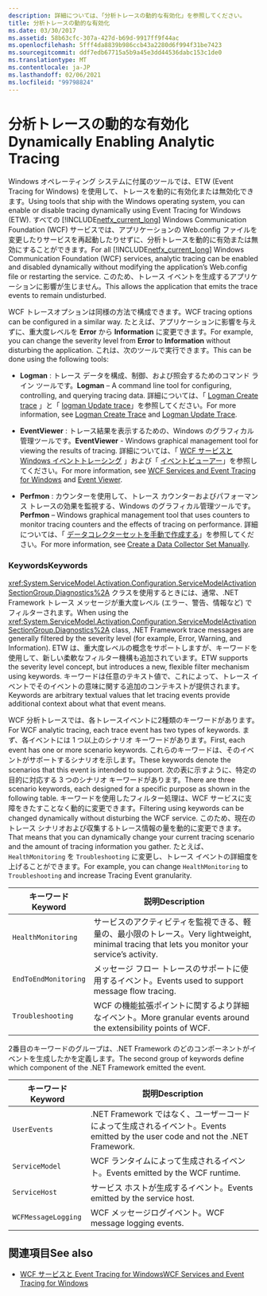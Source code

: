 ```yaml
---
description: 詳細については、「分析トレースの動的な有効化」を参照してください。
title: 分析トレースの動的な有効化
ms.date: 03/30/2017
ms.assetid: 58b63cfc-307a-427d-b69d-9917ff9f44ac
ms.openlocfilehash: 5fff4da8839b986ccb43a2280d6f994f31be7423
ms.sourcegitcommit: ddf7edb67715a5b9a45e3dd44536dabc153c1de0
ms.translationtype: MT
ms.contentlocale: ja-JP
ms.lasthandoff: 02/06/2021
ms.locfileid: "99798824"
---
```

# <a name="dynamically-enabling-analytic-tracing"></a><span data-ttu-id="ac36f-103">分析トレースの動的な有効化</span><span class="sxs-lookup"><span data-stu-id="ac36f-103">Dynamically Enabling Analytic Tracing</span></span>

<span data-ttu-id="ac36f-104">Windows オペレーティング システムに付属のツールでは、ETW (Event Tracing for Windows) を使用して、トレースを動的に有効化または無効化できます。</span><span class="sxs-lookup"><span data-stu-id="ac36f-104">Using tools that ship with the Windows operating system, you can enable or disable tracing dynamically using Event Tracing for Windows (ETW).</span></span> <span data-ttu-id="ac36f-105">すべての [!INCLUDE[netfx_current_long](../../../../../includes/netfx-current-long-md.md)] Windows Communication Foundation (WCF) サービスでは、アプリケーションの Web.config ファイルを変更したりサービスを再起動したりせずに、分析トレースを動的に有効または無効にすることができます。</span><span class="sxs-lookup"><span data-stu-id="ac36f-105">For all [!INCLUDE[netfx_current_long](../../../../../includes/netfx-current-long-md.md)] Windows Communication Foundation (WCF) services, analytic tracing can be enabled and disabled dynamically without modifying the application’s Web.config file or restarting the service.</span></span> <span data-ttu-id="ac36f-106">このため、トレース イベントを生成するアプリケーションに影響が生じません。</span><span class="sxs-lookup"><span data-stu-id="ac36f-106">This allows the application that emits the trace events to remain undisturbed.</span></span>  
  
 <span data-ttu-id="ac36f-107">WCF トレースオプションは同様の方法で構成できます。</span><span class="sxs-lookup"><span data-stu-id="ac36f-107">WCF tracing options can be configured in a similar way.</span></span> <span data-ttu-id="ac36f-108">たとえば、アプリケーションに影響を与えずに、重大度レベルを **Error** から **Information** に変更できます。</span><span class="sxs-lookup"><span data-stu-id="ac36f-108">For example, you can change the severity level from **Error** to **Information** without disturbing the application.</span></span> <span data-ttu-id="ac36f-109">これは、次のツールで実行できます。</span><span class="sxs-lookup"><span data-stu-id="ac36f-109">This can be done using the following tools:</span></span>  
  
- <span data-ttu-id="ac36f-110">**Logman** : トレース データを構成、制御、および照会するためのコマンド ライン ツールです。</span><span class="sxs-lookup"><span data-stu-id="ac36f-110">**Logman** – A command line tool for configuring, controlling, and querying tracing data.</span></span> <span data-ttu-id="ac36f-111">詳細については、「 [Logman Create trace](/previous-versions/windows/it-pro/windows-server-2008-R2-and-2008/cc788036(v=ws.10)) 」と「 [logman Update trace](/previous-versions/windows/it-pro/windows-server-2008-R2-and-2008/cc788128(v=ws.10))」を参照してください。</span><span class="sxs-lookup"><span data-stu-id="ac36f-111">For more information, see [Logman Create Trace](/previous-versions/windows/it-pro/windows-server-2008-R2-and-2008/cc788036(v=ws.10)) and [Logman Update Trace](/previous-versions/windows/it-pro/windows-server-2008-R2-and-2008/cc788128(v=ws.10)).</span></span>  
  
- <span data-ttu-id="ac36f-112">**EventViewer** : トレース結果を表示するための、Windows のグラフィカル管理ツールです。</span><span class="sxs-lookup"><span data-stu-id="ac36f-112">**EventViewer** - Windows graphical management tool for viewing the results of tracing.</span></span> <span data-ttu-id="ac36f-113">詳細については、「 [WCF サービスと Windows イベントトレーシング](../../samples/wcf-services-and-event-tracing-for-windows.md) 」および「 [イベントビューアー](/previous-versions/windows/it-pro/windows-server-2008-R2-and-2008/cc766042(v=ws.11))」を参照してください。</span><span class="sxs-lookup"><span data-stu-id="ac36f-113">For more information, see [WCF Services and Event Tracing for Windows](../../samples/wcf-services-and-event-tracing-for-windows.md) and [Event Viewer](/previous-versions/windows/it-pro/windows-server-2008-R2-and-2008/cc766042(v=ws.11)).</span></span>  
  
- <span data-ttu-id="ac36f-114">**Perfmon** : カウンターを使用して、トレース カウンターおよびパフォーマンス トレースの効果を監視する、Windows のグラフィカル管理ツールです。</span><span class="sxs-lookup"><span data-stu-id="ac36f-114">**Perfmon** – Windows graphical management tool that uses counters to monitor tracing counters and the effects of tracing on performance.</span></span> <span data-ttu-id="ac36f-115">詳細については、「 [データコレクターセットを手動で作成する](/previous-versions/windows/it-pro/windows-server-2008-R2-and-2008/cc766404(v=ws.11))」を参照してください。</span><span class="sxs-lookup"><span data-stu-id="ac36f-115">For more information, see [Create a Data Collector Set Manually](/previous-versions/windows/it-pro/windows-server-2008-R2-and-2008/cc766404(v=ws.11)).</span></span>  
  
### <a name="keywords"></a><span data-ttu-id="ac36f-116">Keywords</span><span class="sxs-lookup"><span data-stu-id="ac36f-116">Keywords</span></span>  

 <span data-ttu-id="ac36f-117"><xref:System.ServiceModel.Activation.Configuration.ServiceModelActivationSectionGroup.Diagnostics%2A> クラスを使用するときには、通常、.NET Framework トレース メッセージが重大度レベル (エラー、警告、情報など) でフィルターされます。</span><span class="sxs-lookup"><span data-stu-id="ac36f-117">When using the <xref:System.ServiceModel.Activation.Configuration.ServiceModelActivationSectionGroup.Diagnostics%2A> class, .NET Framework trace messages are generally filtered by the severity level (for example, Error, Warning, and Information).</span></span> <span data-ttu-id="ac36f-118">ETW は、重大度レベルの概念をサポートしますが、キーワードを使用して、新しい柔軟なフィルター機構も追加されています。</span><span class="sxs-lookup"><span data-stu-id="ac36f-118">ETW supports the severity level concept, but introduces a new, flexible filter mechanism using keywords.</span></span> <span data-ttu-id="ac36f-119">キーワードは任意のテキスト値で、これによって、トレース イベントでそのイベントの意味に関する追加のコンテキストが提供されます。</span><span class="sxs-lookup"><span data-stu-id="ac36f-119">Keywords are arbitrary textual values that let tracing events provide additional context about what that event means.</span></span>  
  
 <span data-ttu-id="ac36f-120">WCF 分析トレースでは、各トレースイベントに2種類のキーワードがあります。</span><span class="sxs-lookup"><span data-stu-id="ac36f-120">For WCF analytic tracing, each trace event has two types of keywords.</span></span> <span data-ttu-id="ac36f-121">まず、各イベントには 1 つ以上のシナリオ キーワードがあります。</span><span class="sxs-lookup"><span data-stu-id="ac36f-121">First, each event has one or more scenario keywords.</span></span> <span data-ttu-id="ac36f-122">これらのキーワードは、そのイベントがサポートするシナリオを示します。</span><span class="sxs-lookup"><span data-stu-id="ac36f-122">These keywords denote the scenarios that this event is intended to support.</span></span> <span data-ttu-id="ac36f-123">次の表に示すように、特定の目的に対応する 3 つのシナリオ キーワードがあります。</span><span class="sxs-lookup"><span data-stu-id="ac36f-123">There are three scenario keywords, each designed for a specific purpose as shown in the following table.</span></span> <span data-ttu-id="ac36f-124">キーワードを使用したフィルター処理は、WCF サービスに支障をきたすことなく動的に変更できます。</span><span class="sxs-lookup"><span data-stu-id="ac36f-124">Filtering using keywords can be changed dynamically without disturbing the WCF service.</span></span> <span data-ttu-id="ac36f-125">このため、現在のトレース シナリオおよび収集するトレース情報の量を動的に変更できます。</span><span class="sxs-lookup"><span data-stu-id="ac36f-125">That means that you can dynamically change your current tracing scenario and the amount of tracing information you gather.</span></span> <span data-ttu-id="ac36f-126">たとえば、 `HealthMonitoring` を `Troubleshooting` に変更し、トレース イベントの詳細度を上げることができます。</span><span class="sxs-lookup"><span data-stu-id="ac36f-126">For example, you can change `HealthMonitoring` to `Troubleshooting` and increase Tracing Event granularity.</span></span>  
  
|<span data-ttu-id="ac36f-127">キーワード</span><span class="sxs-lookup"><span data-stu-id="ac36f-127">Keyword</span></span>|<span data-ttu-id="ac36f-128">説明</span><span class="sxs-lookup"><span data-stu-id="ac36f-128">Description</span></span>|  
|-------------|-----------------|  
|`HealthMonitoring`|<span data-ttu-id="ac36f-129">サービスのアクティビティを監視できる、軽量の、最小限のトレース。</span><span class="sxs-lookup"><span data-stu-id="ac36f-129">Very lightweight, minimal tracing that lets you monitor your service’s activity.</span></span>|  
|`EndToEndMonitoring`|<span data-ttu-id="ac36f-130">メッセージ フロー トレースのサポートに使用するイベント。</span><span class="sxs-lookup"><span data-stu-id="ac36f-130">Events used to support message flow tracing.</span></span>|  
|`Troubleshooting`|<span data-ttu-id="ac36f-131">WCF の機能拡張ポイントに関するより詳細なイベント。</span><span class="sxs-lookup"><span data-stu-id="ac36f-131">More granular events around the extensibility points of WCF.</span></span>|  
  
 <span data-ttu-id="ac36f-132">2番目のキーワードのグループは、.NET Framework のどのコンポーネントがイベントを生成したかを定義します。</span><span class="sxs-lookup"><span data-stu-id="ac36f-132">The second group of keywords define which component of the .NET Framework emitted the event.</span></span>  
  
|<span data-ttu-id="ac36f-133">キーワード</span><span class="sxs-lookup"><span data-stu-id="ac36f-133">Keyword</span></span>|<span data-ttu-id="ac36f-134">説明</span><span class="sxs-lookup"><span data-stu-id="ac36f-134">Description</span></span>|  
|-------------|-----------------|  
|`UserEvents`|<span data-ttu-id="ac36f-135">.NET Framework ではなく、ユーザーコードによって生成されるイベント。</span><span class="sxs-lookup"><span data-stu-id="ac36f-135">Events emitted by the user code and not the .NET Framework.</span></span>|  
|`ServiceModel`|<span data-ttu-id="ac36f-136">WCF ランタイムによって生成されるイベント。</span><span class="sxs-lookup"><span data-stu-id="ac36f-136">Events emitted by the WCF runtime.</span></span>|  
|`ServiceHost`|<span data-ttu-id="ac36f-137">サービス ホストが生成するイベント。</span><span class="sxs-lookup"><span data-stu-id="ac36f-137">Events emitted by the service host.</span></span>|  
|`WCFMessageLogging`|<span data-ttu-id="ac36f-138">WCF メッセージログイベント。</span><span class="sxs-lookup"><span data-stu-id="ac36f-138">WCF message logging events.</span></span>|  
  
## <a name="see-also"></a><span data-ttu-id="ac36f-139">関連項目</span><span class="sxs-lookup"><span data-stu-id="ac36f-139">See also</span></span>

- [<span data-ttu-id="ac36f-140">WCF サービスと Event Tracing for Windows</span><span class="sxs-lookup"><span data-stu-id="ac36f-140">WCF Services and Event Tracing for Windows</span></span>](../../samples/wcf-services-and-event-tracing-for-windows.md)
